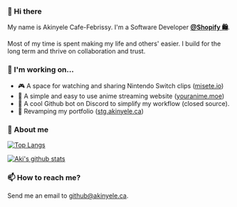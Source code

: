 ### 👋 Hi there

My name is Akinyele Cafe-Febrissy. I'm a Software Developer <b>[@Shopify 🛍️](https://github.com/Shopify)</b>.

Most of my time is spent making my life and others' easier. I build for the long term and thrive on collaboration and trust.

### 🔭 I'm working on...

- 🎮 A space for watching and sharing Nintendo Switch clips ([misete.io](https://github.com/Misete-io))
- 🎥 A simple and easy to use anime streaming website ([youranime.moe](https://www.youranime.moe))
- 🤖 A cool Github bot on Discord to simplify my workflow (closed source).
- 🚧 Revamping my portfolio ([stg.akinyele.ca](https://github.com/thedrummeraki/react-portfolio/tree/new-face))

### 💬 About me

[![Top Langs](https://github-readme-stats.vercel.app/api/top-langs/?username=thedrummeraki&hide=java)](https://github.com/thedrummeraki?tab=repositories)

[![Aki's github stats](https://github-readme-stats.vercel.app/api?username=thedrummeraki&count_private=true&show_icons=true)](https://github.com/thedrummeraki)

### 📫 How to reach me?

Send me an email to github@akinyele.ca.

<!--
**thedrummeraki/thedrummeraki** is a ✨ _special_ ✨ repository because its `README.md` (this file) appears on your GitHub profile.

Here are some ideas to get you started:

- 🔭 I’m currently working on ...
- 🌱 I’m currently learning ...
- 👯 I’m looking to collaborate on ...
- 🤔 I’m looking for help with ...
- 💬 Ask me about ...
- 📫 How to reach me: ...
- 😄 Pronouns: ...
- ⚡ Fun fact: ...
-->
